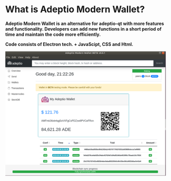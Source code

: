 # What is Adeptio Modern Wallet?

**Adeptio Modern Wallet is an alternative for adeptio-qt with more features and functionality. Developers can add new functions in a short period of time and maintain the code more efficiently.**

**Code consists of Electron tech. + JavaScipt, CSS and Html.**

![Alt text](https://raw.githubusercontent.com/adeptio-project/adeptioModernWallet/master/examples/overview.png)
